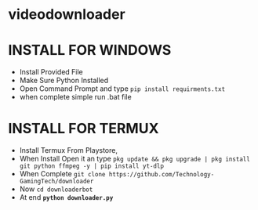 # videodownloader

# INSTALL FOR WINDOWS
- Install Provided File
- Make Sure Python Installed
- Open Command Prompt and type `pip install requirments.txt`
- when complete simple run .bat file

# INSTALL FOR TERMUX

- Install Termux From Playstore,
- When Install Open it an type `pkg update && pkg upgrade
| pkg install git python ffmpeg -y
| pip install yt-dlp`
- When Complete `git clone https://github.com/Technology-GamingTech/downloader`
- Now `cd downloaderbot`
- At end **`python downloader.py`**



